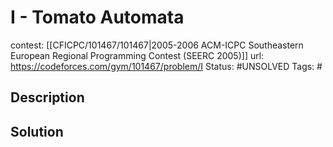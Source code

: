 # I - Tomato Automata

contest: [[CFICPC/101467/101467|2005-2006 ACM-ICPC Southeastern European Regional Programming Contest (SEERC 2005)]]
url: https://codeforces.com/gym/101467/problem/I
Status: #UNSOLVED
Tags: #

## Description

## Solution

